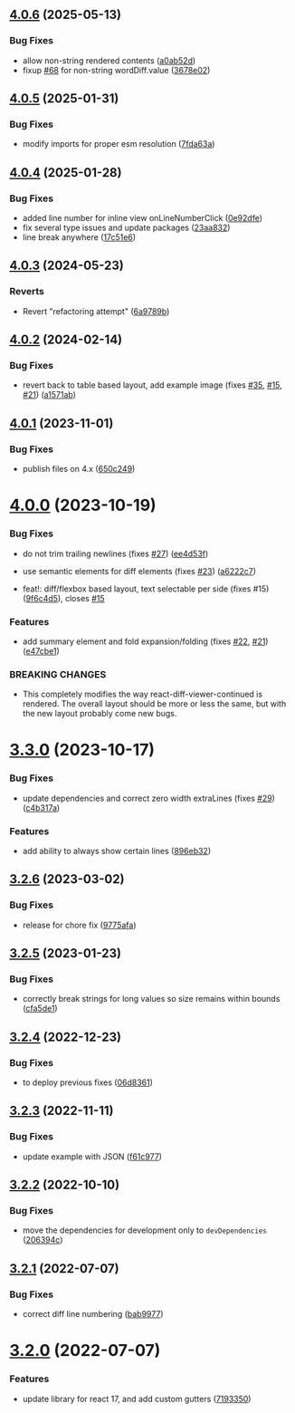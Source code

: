 ## [4.0.6](https://github.com/aeolun/react-diff-viewer-continued/compare/v4.0.5...v4.0.6) (2025-05-13)


### Bug Fixes

* allow non-string rendered contents ([a0ab52d](https://github.com/aeolun/react-diff-viewer-continued/commit/a0ab52d3d064297d1957c7fb65f9742f53a191a7))
* fixup [#68](https://github.com/aeolun/react-diff-viewer-continued/issues/68) for non-string wordDiff.value ([3678e02](https://github.com/aeolun/react-diff-viewer-continued/commit/3678e020855f0fec8f15084291cb5adc54a2c009))

## [4.0.5](https://github.com/aeolun/react-diff-viewer-continued/compare/v4.0.4...v4.0.5) (2025-01-31)


### Bug Fixes

* modify imports for proper esm resolution ([7fda63a](https://github.com/aeolun/react-diff-viewer-continued/commit/7fda63afae8bcd98547c8bdff569d02256821b2d))

## [4.0.4](https://github.com/aeolun/react-diff-viewer-continued/compare/v4.0.3...v4.0.4) (2025-01-28)


### Bug Fixes

* added line number for inline view onLineNumberClick ([0e92dfe](https://github.com/aeolun/react-diff-viewer-continued/commit/0e92dfee2102b42bdd0c51af57c66b0152ad2186))
* fix several type issues and update packages ([23aa832](https://github.com/aeolun/react-diff-viewer-continued/commit/23aa83222e85d303b939eb20699348e449a9174f))
* line break anywhere ([17c51e6](https://github.com/aeolun/react-diff-viewer-continued/commit/17c51e62afd6ffcacee2fe731f1ff0ee44c08e37))

## [4.0.3](https://github.com/aeolun/react-diff-viewer-continued/compare/v4.0.2...v4.0.3) (2024-05-23)


### Reverts

* Revert "refactoring attempt" ([6a9789b](https://github.com/aeolun/react-diff-viewer-continued/commit/6a9789b0af0221bf32be11d1af9d4db3337008f4))

## [4.0.2](https://github.com/aeolun/react-diff-viewer-continued/compare/v4.0.1...v4.0.2) (2024-02-14)


### Bug Fixes

* revert back to table based layout, add example image (fixes [#35](https://github.com/aeolun/react-diff-viewer-continued/issues/35), [#15](https://github.com/aeolun/react-diff-viewer-continued/issues/15), [#21](https://github.com/aeolun/react-diff-viewer-continued/issues/21)) ([a1571ab](https://github.com/aeolun/react-diff-viewer-continued/commit/a1571ab9940c8b917c2e845f537780e4b45efb01))

## [4.0.1](https://github.com/aeolun/react-diff-viewer-continued/compare/v4.0.0...v4.0.1) (2023-11-01)


### Bug Fixes

* publish files on 4.x ([650c249](https://github.com/aeolun/react-diff-viewer-continued/commit/650c249c5bf1d8b27d780b65555df5ae0f5d9e2b))

# [4.0.0](https://github.com/aeolun/react-diff-viewer-continued/compare/v3.3.0...v4.0.0) (2023-10-19)


### Bug Fixes

* do not trim trailing newlines (fixes [#27](https://github.com/aeolun/react-diff-viewer-continued/issues/27)) ([ee4d53f](https://github.com/aeolun/react-diff-viewer-continued/commit/ee4d53f8e2ba3e374b51bffef3a00d3fe6206d02))
* use semantic elements for diff elements (fixes [#23](https://github.com/aeolun/react-diff-viewer-continued/issues/23)) ([a6222c7](https://github.com/aeolun/react-diff-viewer-continued/commit/a6222c7af151e7dc29046c8eac916271866b4899))


* feat!: diff/flexbox based layout, text selectable per side (fixes #15) ([9f6c4d5](https://github.com/aeolun/react-diff-viewer-continued/commit/9f6c4d59e84ecb44761c39e172ffab6a689d5779)), closes [#15](https://github.com/aeolun/react-diff-viewer-continued/issues/15)


### Features

* add summary element and fold expansion/folding (fixes [#22](https://github.com/aeolun/react-diff-viewer-continued/issues/22), [#21](https://github.com/aeolun/react-diff-viewer-continued/issues/21)) ([e47cbe1](https://github.com/aeolun/react-diff-viewer-continued/commit/e47cbe1286a2143b0f8078a683e96edea0ed967b))


### BREAKING CHANGES

* This completely modifies the way react-diff-viewer-continued is rendered. The overall
layout should be more or less the same, but with the new layout probably come new bugs.

# [3.3.0](https://github.com/aeolun/react-diff-viewer-continued/compare/v3.2.6...v3.3.0) (2023-10-17)


### Bug Fixes

* update dependencies and correct zero width extraLines (fixes [#29](https://github.com/aeolun/react-diff-viewer-continued/issues/29)) ([c4b317a](https://github.com/aeolun/react-diff-viewer-continued/commit/c4b317af31935740dd9fe8ac526ceb8fd63db6a9))


### Features

* add ability to always show certain lines ([896eb32](https://github.com/aeolun/react-diff-viewer-continued/commit/896eb323389cec2055abc7dede40adcbcbf6b506))

## [3.2.6](https://github.com/aeolun/react-diff-viewer-continued/compare/v3.2.5...v3.2.6) (2023-03-02)


### Bug Fixes

* release for chore fix ([9775afa](https://github.com/aeolun/react-diff-viewer-continued/commit/9775afac2388942d97c839954186eb5b4fd64c3c))

## [3.2.5](https://github.com/aeolun/react-diff-viewer-continued/compare/v3.2.4...v3.2.5) (2023-01-23)


### Bug Fixes

* correctly break strings for long values so size remains within bounds ([cfa5de1](https://github.com/aeolun/react-diff-viewer-continued/commit/cfa5de1905644c34152dc8a692191d1e32410353))

## [3.2.4](https://github.com/aeolun/react-diff-viewer-continued/compare/v3.2.3...v3.2.4) (2022-12-23)


### Bug Fixes

* to deploy previous fixes ([06d8361](https://github.com/aeolun/react-diff-viewer-continued/commit/06d83614204d0c48c3ac654b06c43ba42f679c56))

## [3.2.3](https://github.com/aeolun/react-diff-viewer-continued/compare/v3.2.2...v3.2.3) (2022-11-11)


### Bug Fixes

* update example with JSON ([f61c977](https://github.com/aeolun/react-diff-viewer-continued/commit/f61c977302415774dd32d48aca3addb7122ffa55))

## [3.2.2](https://github.com/aeolun/react-diff-viewer-continued/compare/v3.2.1...v3.2.2) (2022-10-10)


### Bug Fixes

* move the dependencies for development only to `devDependencies` ([206394c](https://github.com/aeolun/react-diff-viewer-continued/commit/206394cb16352f2c3601383b8510b4dee9578405))

## [3.2.1](https://github.com/aeolun/react-diff-viewer-continued/compare/v3.2.0...v3.2.1) (2022-07-07)


### Bug Fixes

* correct diff line numbering ([bab9977](https://github.com/aeolun/react-diff-viewer-continued/commit/bab99777fd687f85be68fb5c2990e554b6cb70bf))

# [3.2.0](https://github.com/aeolun/react-diff-viewer-continued/compare/v3.1.1...v3.2.0) (2022-07-07)

### Features

- update library for react 17, and add custom gutters ([7193350](https://github.com/aeolun/react-diff-viewer-continued/commit/7193350187ed5b13989e6d5e5ade40f3a45c943b))
